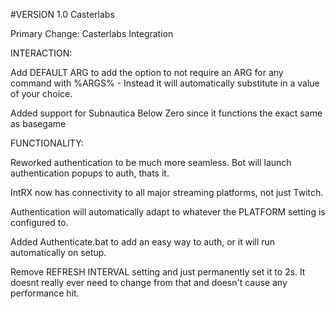 #VERSION 1.0 Casterlabs

Primary Change: Casterlabs Integration

INTERACTION:

Add DEFAULT ARG to add the option to not require an ARG for any command with %ARGS% - Instead it will automatically substitute in a value of your choice.

Added support for Subnautica Below Zero since it functions the exact same as basegame


FUNCTIONALITY:

Reworked authentication to be much more seamless. Bot will launch authentication popups to auth, thats it.

IntRX now has connectivity to all major streaming platforms, not just Twitch.

Authentication will automatically adapt to whatever the PLATFORM setting is configured to.

Added Authenticate.bat to add an easy way to auth, or it will run automatically on setup.

Remove REFRESH INTERVAL setting and just permanently set it to 2s. It doesnt really ever need to change from that and doesn't cause any performance hit.

